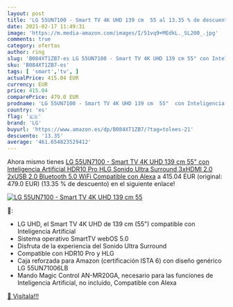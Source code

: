 ```yaml
---
layout: post
title: 'LG 55UN7100 - Smart TV 4K UHD 139 cm  55 al 13.35 % de descuento'
date: 2021-02-17 11:49:31
image: 'https://m.media-amazon.com/images/I/51vq9+MEdkL._SL200_.jpg'
comments: true
category: ofertas
author: ring
slug: 'B084XT1ZB7-es LG 55UN7100 - Smart TV 4K UHD 139 cm 55" con Inteligencia...'
sku: 'B084XT1ZB7-es'
tags: [ 'smart','tv', ]
actualPrice: 415.04 EUR
currency: EUR
price: 415.04
comparePrice: 479.0 EUR
prodname: 'LG 55UN7100 - Smart TV 4K UHD 139 cm  55"  con Inteligencia Artificial  HDR10 Pro  HLG  Sonido Ultra Surround  3xHDMI 2.0  2xUSB 2.0  Bluetooth 5.0  WiFi  Compatible con Alexa'
country: 'es'
flag: '🇪🇸'
brand: 'LG'
buyurl: 'https://www.amazon.es/dp/B084XT1ZB7/?tag=tolees-21'
descuento: '13.35'
average: '461.654823529412'
---
```


Ahora mismo tienes [LG 55UN7100 - Smart TV 4K UHD 139 cm  55"  con Inteligencia Artificial  HDR10 Pro  HLG  Sonido Ultra Surround  3xHDMI 2.0  2xUSB 2.0  Bluetooth 5.0  WiFi  Compatible con Alexa](https://www.amazon.es/dp/B084XT1ZB7/?tag=tolees-21) a 415.04 EUR (original: 479.0 EUR) (13.35 %  de descuento) en el siguiente enlace!

[![LG 55UN7100 - Smart TV 4K UHD 139 cm  55](https://m.media-amazon.com/images/I/51vq9+MEdkL._SL200_.jpg)](https://www.amazon.es/dp/B084XT1ZB7/?tag=tolees-21)

🔎:

- LG UHD, el Smart TV 4K UHD de 139 cm (55") compatible con Inteligencia Artificial
- Sistema operativo SmartTV webOS 5.0
- Disfruta de la experiencia del Sonido Ultra Surround
- Compatible con HDR10 Pro y HLG
- Caja reforzada para Amazon (certificación ISTA 6) con diseño genérico LG 55UN71006LB
- Mando Magic Control AN-MR20GA, necesario para las funciones de Inteligencia Artificial, no incluido, Compatible con Alexa

[🛒 Visítala!!!](https://www.amazon.es/dp/B084XT1ZB7/?tag=tolees-21)
